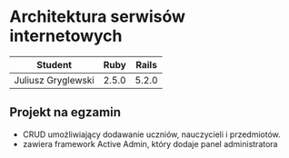 # Architektura serwisów internetowych

| Student  | Ruby | Rails |
| ------------- | ------------- | ------------- |
| Juliusz Gryglewski  | 2.5.0  |  5.2.0 |

## Projekt na egzamin
- CRUD umożliwiający dodawanie uczniów, nauczycieli i przedmiotów.
- zawiera framework Active Admin, który dodaje panel administratora
